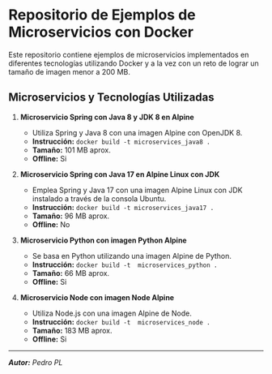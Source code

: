 # Repositorio de Ejemplos de Microservicios con Docker

Este repositorio contiene ejemplos de microservicios implementados en diferentes tecnologías utilizando Docker y a la vez con un reto de lograr un tamaño de imagen menor a 200 MB.

## Microservicios y Tecnologías Utilizadas

1. **Microservicio Spring con Java 8 y JDK 8 en Alpine** 
   - Utiliza Spring y Java 8 con una imagen Alpine con OpenJDK 8.
   - **Instrucción:** ```docker build -t microservices_java8 .```
   - **Tamaño:** 101 MB aprox.
   - **Offline:** Si

2. **Microservicio Spring con Java 17 en Alpine Linux con JDK**
   - Emplea Spring y Java 17 con una imagen Alpine Linux con JDK instalado a través de la consola Ubuntu.
   - **Instrucción:** ```docker build -t microservices_java17 .```
   - **Tamaño:** 96 MB aprox.
   - **Offline:** No

3. **Microservicio Python con imagen Python Alpine**
   - Se basa en Python utilizando una imagen Alpine de Python.
   - **Instrucción:** ```docker build -t  microservices_python .```
   - **Tamaño:** 66 MB aprox.
   - **Offline:** Si

4. **Microservicio Node con imagen Node Alpine**
   - Utiliza Node.js con una imagen Alpine de Node.
   - **Instrucción:** ```docker build -t  microservices_node .```
   - **Tamaño:** 183 MB aprox.
   - **Offline:** Si

---

_**Autor:** Pedro PL_
